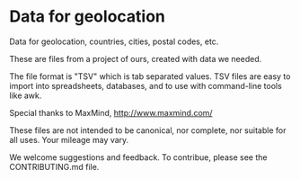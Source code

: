 # Data for geolocation

Data for geolocation, countries, cities, postal codes, etc.

These are files from a project of ours, created with data we needed. 

The file format is "TSV" which is tab separated values. TSV files are easy to import into spreadsheets, databases, and to use with command-line tools like awk.

Special thanks to MaxMind, http://www.maxmind.com/

These files are not intended to be canonical, nor complete, nor suitable for all uses. Your mileage may vary. 

We welcome suggestions and feedback. To contribue, please see the CONTRIBUTING.md file.
